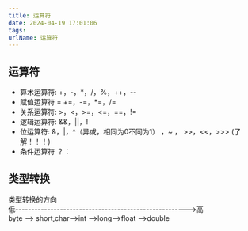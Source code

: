 ```yaml
---
title: 运算符
date: 2024-04-19 17:01:06
tags:
urlName: 运算符
---
```

## 运算符
- 算术运算符: +，-，*，/，%，++，-- 
- 赋值运算符 =  +=，-=，*=，/=  
- 关系运算符: >，<，>=，<=，==，!=  
- 逻辑运算符: &&，||，! 
- 位运算符: &，|，^（异或，相同为0不同为1） ，~ ， >>，<<，>>> (了解！！！) 
- 条件运算符 ？：

## 类型转换
类型转换的方向  
低------------------------------------------------------>高  
  byte —> short,char—>int —>long—>float —>double

  